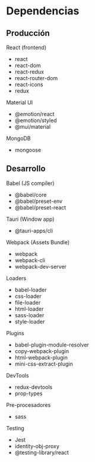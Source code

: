 # Dependencias

## Producción

React (frontend)

- react
- react-dom
- react-redux
- react-router-dom
- react-icons
- redux

Material UI

- @emotion/react
- @emotion/styled
- @mui/material

MongoDB

- mongoose

## Desarrollo

Babel (JS compiler)

- @babel/core
- @babel/preset-env
- @babel/preset-react

Tauri (Window app)

- @tauri-apps/cli

Webpack (Assets Bundle)

- webpack
- webpack-cli
- webpack-dev-server

Loaders

- babel-loader
- css-loader
- file-loader
- html-loader
- sass-loader
- style-loader

Plugins

- babel-plugin-module-resolver
- copy-webpack-plugin
- html-webpack-plugin
- mini-css-extract-plugin

DevTools

- redux-devtools
- prop-types

Pre-procesadores

- sass

Testing

- Jest
- identity-obj-proxy
- @testing-library/react
